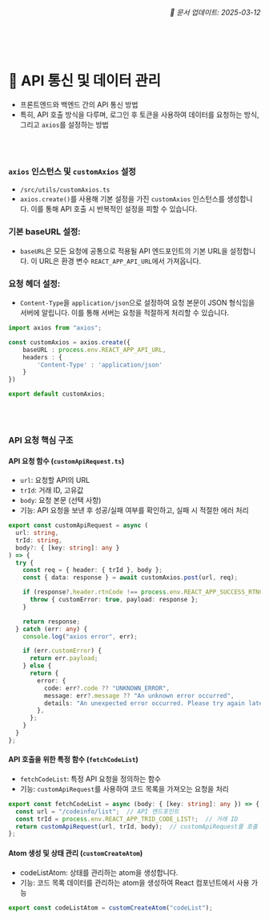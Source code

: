 ###### <div style="text-align: right;">📅 문서 업데이트: 2025-03-12</div>

<br><br>

# 📌 API 통신 및 데이터 관리
- 프론트엔드와 백엔드 간의 API 통신 방법
- 특히, API 호출 방식을 다루며, 로그인 후 토큰을 사용하여 데이터를 요청하는 방식, 그리고 `axios`를 설정하는 방법

<br><br>

### `axios` 인스턴스 및 `customAxios` 설정
- `/src/utils/customAxios.ts`
- `axios.create()`를 사용해 기본 설정을 가진 `customAxios` 인스턴스를 생성합니다. 이를 통해 API 호출 시 반복적인 설정을 피할 수 있습니다.

### 기본 baseURL 설정:
- `baseURL`은 모든 요청에 공통으로 적용될 API 엔드포인트의 기본 URL을 설정합니다. 이 URL은 환경 변수 `REACT_APP_API_URL`에서 가져옵니다.

### 요청 헤더 설정:
- `Content-Type`을 `application/json`으로 설정하여 요청 본문이 JSON 형식임을 서버에 알립니다. 이를 통해 서버는 요청을 적절하게 처리할 수 있습니다.


```ts
import axios from "axios";

const customAxios = axios.create({
    baseURL : process.env.REACT_APP_API_URL,
    headers : {
        'Content-Type' : 'application/json'
    }
})

export default customAxios;
```
<br><br>


### API 요청 핵심 구조

#### API 요청 함수 (`customApiRequest.ts`)

- `url`: 요청할 API의 URL
- `trId`: 거래 ID, 고유값
- `body`: 요청 본문 (선택 사항)
- 기능: API 요청을 보낸 후 성공/실패 여부를 확인하고, 실패 시 적절한 에러 처리

```ts
export const customApiRequest = async (
  url: string,
  trId: string,
  body?: { [key: string]: any }
) => {
  try {
    const req = { header: { trId }, body };
    const { data: response } = await customAxios.post(url, req);

    if (response?.header.rtnCode !== process.env.REACT_APP_SUCCESS_RTNCODE) {
      throw { customError: true, payload: response };
    }

    return response;
  } catch (err: any) {
    console.log("axios error", err);

    if (err.customError) {
      return err.payload;
    } else {
      return {
        error: {
          code: err?.code ?? "UNKNOWN_ERROR",
          message: err?.message ?? "An unknown error occurred",
          details: "An unexpected error occurred. Please try again later.",
        },
      };
    }
  }
};

```

#### API 호출을 위한 특정 함수 (`fetchCodeList`)
- `fetchCodeList`: 특정 API 요청을 정의하는 함수
- 기능: `customApiRequest`를 사용하여 코드 목록을 가져오는 요청을 처리

```ts
export const fetchCodeList = async (body: { [key: string]: any }) => {
  const url = "/codeinfo/list";  // API 엔드포인트
  const trId = process.env.REACT_APP_TRID_CODE_LIST!;  // 거래 ID
  return customApiRequest(url, trId, body);  // customApiRequest를 호출
};
```

#### Atom 생성 및 상태 관리 (`customCreateAtom`)
- codeListAtom: 상태를 관리하는 atom을 생성합니다.
- 기능: 코드 목록 데이터를 관리하는 atom을 생성하여 React 컴포넌트에서 사용 가능

```ts
export const codeListAtom = customCreateAtom("codeList");
```
